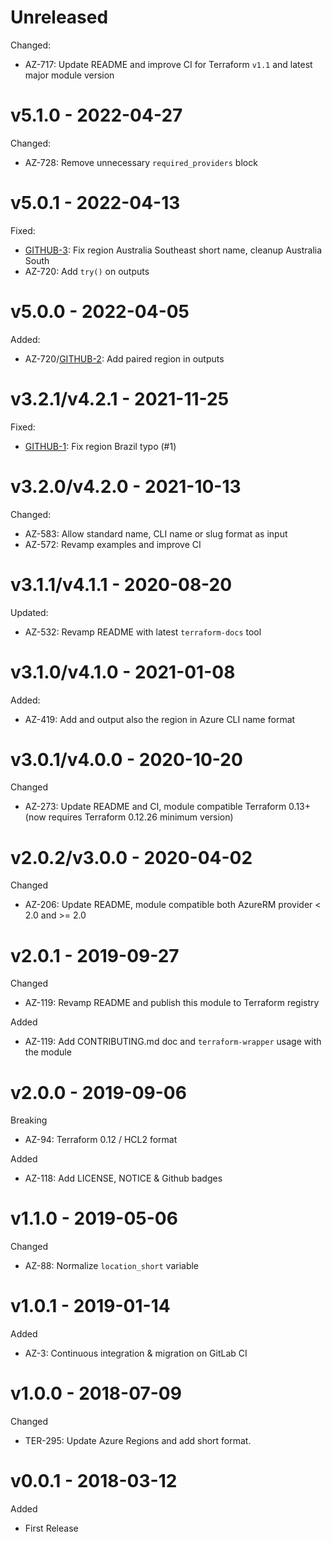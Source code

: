 # Unreleased

Changed:
  * AZ-717: Update README and improve CI for Terraform `v1.1` and latest major module version

# v5.1.0 - 2022-04-27

Changed:
  * AZ-728: Remove unnecessary `required_providers` block

# v5.0.1 - 2022-04-13

Fixed:
  * [GITHUB-3](https://github.com/claranet/terraform-azurerm-regions/issues/3): Fix region Australia Southeast short name, cleanup Australia South
  * AZ-720: Add `try()` on outputs

# v5.0.0 - 2022-04-05

Added:
  * AZ-720/[GITHUB-2](https://github.com/claranet/terraform-azurerm-regions/issues/2): Add paired region in outputs

# v3.2.1/v4.2.1 - 2021-11-25

Fixed:
  * [GITHUB-1](https://github.com/claranet/terraform-azurerm-regions/pull/1): Fix region Brazil typo (#1)

# v3.2.0/v4.2.0 - 2021-10-13

Changed:
  * AZ-583: Allow standard name, CLI name or slug format as input
  * AZ-572: Revamp examples and improve CI

# v3.1.1/v4.1.1 - 2020-08-20

Updated:
  * AZ-532: Revamp README with latest `terraform-docs` tool

# v3.1.0/v4.1.0 - 2021-01-08

Added:
  * AZ-419: Add and output also the region in Azure CLI name format

# v3.0.1/v4.0.0 - 2020-10-20

Changed
  * AZ-273: Update README and CI, module compatible Terraform 0.13+ (now requires Terraform 0.12.26 minimum version)

# v2.0.2/v3.0.0 - 2020-04-02

Changed
  * AZ-206: Update README, module compatible both AzureRM provider < 2.0 and >= 2.0

# v2.0.1 - 2019-09-27

Changed
  * AZ-119: Revamp README and publish this module to Terraform registry

Added
  * AZ-119: Add CONTRIBUTING.md doc and `terraform-wrapper` usage with the module

# v2.0.0 - 2019-09-06

Breaking
  * AZ-94: Terraform 0.12 / HCL2 format

Added
  * AZ-118: Add LICENSE, NOTICE & Github badges

# v1.1.0 - 2019-05-06

Changed
  * AZ-88: Normalize `location_short` variable

# v1.0.1 - 2019-01-14

Added
  * AZ-3: Continuous integration & migration on GitLab CI

# v1.0.0 - 2018-07-09

Changed
  * TER-295: Update Azure Regions and add short format.

# v0.0.1 - 2018-03-12

Added
  * First Release
